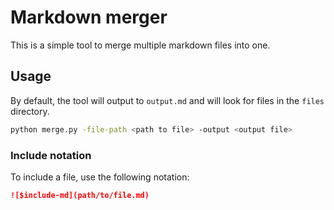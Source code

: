 # Markdown merger

This is a simple tool to merge multiple markdown files into one.

## Usage

By default, the tool will output to `output.md` and will look for files in the `files` directory.

```bash
python merge.py -file-path <path to file> -output <output file>
```

### Include notation

To include a file, use the following notation:

```markdown
![$include-md](path/to/file.md)
```
